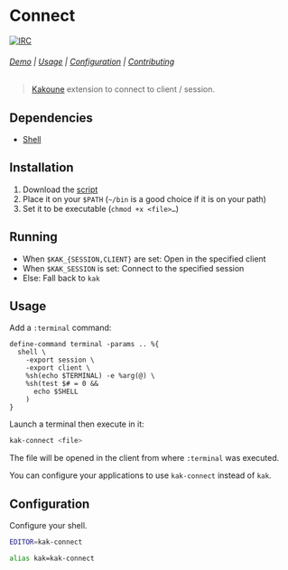 Connect
=======

[![IRC][IRC Badge]][IRC]

###### [Demo][] | [Usage](#usage) | [Configuration](#configuration) | [Contributing](CONTRIBUTING)

> [Kakoune][] extension to connect to client / session.

Dependencies
------------

- [Shell][]

Installation
------------

1. Download the [script](bin/kak-connect)
2. Place it on your `$PATH` (`~/bin` is a good choice if it is on your path)
3. Set it to be executable (`chmod +x <file>…`)

Running
-------

- When `$KAK_{SESSION,CLIENT}` are set: Open in the specified client
- When `$KAK_SESSION` is set: Connect to the specified session
- Else: Fall back to `kak`

Usage
-----

Add a `:terminal` command:

``` kak
define-command terminal -params .. %{
  shell \
    -export session \
    -export client \
    %sh(echo $TERMINAL) -e %arg(@) \
    %sh(test $# = 0 &&
      echo $SHELL
    )
}
```

Launch a terminal then execute in it:

``` sh
kak-connect <file>
```

The file will be opened in the client from where `:terminal` was executed.

You can configure your applications to use `kak-connect` instead of `kak`.

Configuration
-------------

Configure your shell.

``` sh
EDITOR=kak-connect
```

``` sh
alias kak=kak-connect
```

[Kakoune]: http://kakoune.org
[IRC]: https://webchat.freenode.net?channels=kakoune
[IRC Badge]: https://img.shields.io/badge/IRC-%23kakoune-blue.svg
[Demo]: https://youtu.be/v_Ffno9wiJ4
[Shell]: https://github.com/alexherbo2/shell.kak
